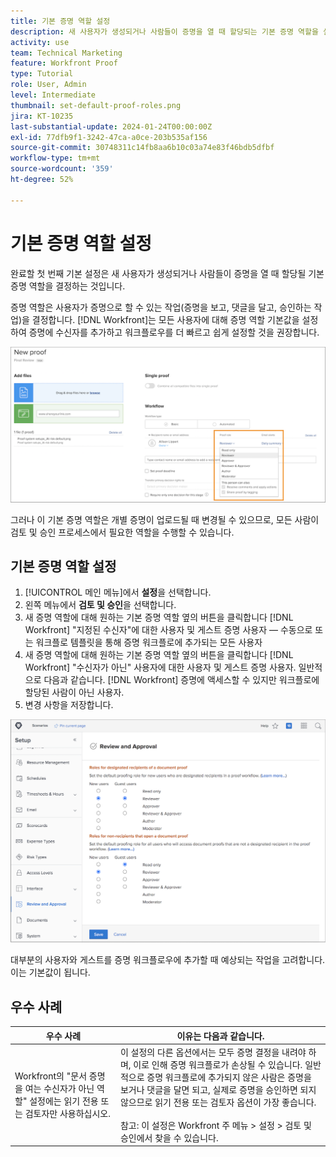 ```yaml
---
title: 기본 증명 역할 설정
description: 새 사용자가 생성되거나 사람들이 증명을 열 때 할당되는 기본 증명 역할을 설정하는 방법을 알아봅니다.
activity: use
team: Technical Marketing
feature: Workfront Proof
type: Tutorial
role: User, Admin
level: Intermediate
thumbnail: set-default-proof-roles.png
jira: KT-10235
last-substantial-update: 2024-01-24T00:00:00Z
exl-id: 77dfb9f1-3242-47ca-a0ce-203b535af156
source-git-commit: 30748311c14fb8aa6b10c03a74e83f46bdb5dfbf
workflow-type: tm+mt
source-wordcount: '359'
ht-degree: 52%

---
```


# 기본 증명 역할 설정



완료할 첫 번째 기본 설정은 새 사용자가 생성되거나 사람들이 증명을 열 때 할당될 기본 증명 역할을 결정하는 것입니다.

증명 역할은 사용자가 증명으로 할 수 있는 작업(증명을 보고, 댓글을 달고, 승인하는 작업)을 결정합니다. [!DNL Workfront]는 모든 사용자에 대해 증명 역할 기본값을 설정하여 증명에 수신자를 추가하고 워크플로우를 더 빠르고 쉽게 설정할 것을 권장합니다.

![증명을 업로드할 때 증명 역할을 선택할 수 있습니다.](assets/proof-system-setups-proof-role-example.png)

그러나 이 기본 증명 역할은 개별 증명이 업로드될 때 변경될 수 있으므로, 모든 사람이 검토 및 승인 프로세스에서 필요한 역할을 수행할 수 있습니다.


## 기본 증명 역할 설정

1. [!UICONTROL 메인 메뉴]에서 **설정**&#x200B;을 선택합니다.
1. 왼쪽 메뉴에서 **검토 및 승인**&#x200B;을 선택합니다.
1. 새 증명 역할에 대해 원하는 기본 증명 역할 옆의 버튼을 클릭합니다 [!DNL Workfront] &quot;지정된 수신자&quot;에 대한 사용자 및 게스트 증명 사용자 — 수동으로 또는 워크플로 템플릿을 통해 증명 워크플로에 추가되는 모든 사용자
1. 새 증명 역할에 대해 원하는 기본 증명 역할 옆의 버튼을 클릭합니다 [!DNL Workfront] &quot;수신자가 아닌&quot; 사용자에 대한 사용자 및 게스트 증명 사용자. 일반적으로 다음과 같습니다. [!DNL Workfront] 증명에 액세스할 수 있지만 워크플로에 할당된 사람이 아닌 사용자.
1. 변경 사항을 저장합니다.

![Workfront의 검토 및 승인 설정](assets/proof-system-setups-workfront-defaults.png)

대부분의 사용자와 게스트를 증명 워크플로우에 추가할 때 예상되는 작업을 고려합니다. 이는 기본값이 됩니다.

## 우수 사례

| 우수 사례 | 이유는 다음과 같습니다. |
|---|---|
| Workfront의 &quot;문서 증명을 여는 수신자가 아닌 역할&quot; 설정에는 읽기 전용 또는 검토자만 사용하십시오. | 이 설정의 다른 옵션에서는 모두 증명 결정을 내려야 하며, 이로 인해 증명 워크플로가 손상될 수 있습니다. 일반적으로 증명 워크플로에 추가되지 않은 사람은 증명을 보거나 댓글을 달면 되고, 실제로 증명을 승인하면 되지 않으므로 읽기 전용 또는 검토자 옵션이 가장 좋습니다. <br> <br>참고: 이 설정은 Workfront 주 메뉴 > 설정 > 검토 및 승인에서 찾을 수 있습니다. |
